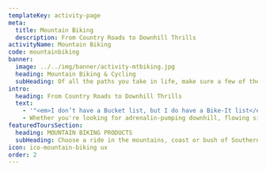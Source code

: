 ```yaml
---
templateKey: activity-page
meta:
  title: Mountain Biking
  description: From Country Roads to Downhill Thrills
activityName: Mountain Biking
code: mountainbiking
banner:
  image: ../../img/banner/activity-mtbiking.jpg
  heading: Mountain Biking & Cycling
  subHeading: Of all the paths you take in life, make sure a few of them are dirt
intro:
  heading: From Country Roads to Downhill Thrills
  text:
    - '"<em>I don’t have a Bucket list, but I do have a Bike-It list</em>"'
    - Whether you're looking for adrenalin-pumping downhill, flowing single-track, endurance or tranquil country road riding, Active Escapes has a tour for you. Our cycling holidays range from fully-supported and professionally guided (with all accommodation, meals and vehicle support provided), to more 'self-guided' options where we’ll provide detailed route information and take care of trip logistics such as accommodation bookings, airport and end-point vehicle transfers.
featuredToursSection:
  heading: MOUNTAIN BIKING PRODUCTS
  subHeading: Choose a ride in the mountains, coast or bush of Southern Africa
icon: ico-mountain-biking ux
order: 2
---
```

